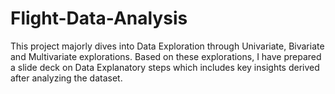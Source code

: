 # Flight-Data-Analysis
This project majorly dives into Data Exploration through Univariate, Bivariate and Multivariate explorations. Based on these explorations, I have prepared a slide deck on Data Explanatory steps which includes key insights derived after analyzing the dataset.

